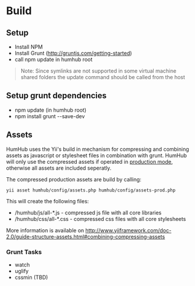 Build
========

## Setup
 - Install NPM
 - Install Grunt (http://gruntjs.com/getting-started)
 - call npm update in humhub root

> Note: Since symlinks are not supported in some virtual machine shared folders the update command should be called from the host

## Setup grunt dependencies
 - npm update (in humhub root)
 - npm install grunt --save-dev

## Assets

HumHub uses the Yii's build in mechanism for compressing and combining assets as javascript or stylesheet files in combination with grunt.
HumHub will only use the compressed assets if operated in [production mode](admin-installation.md#disable-errors-debugging), otherwise
all assets are included seperatly.

The compressed production assets are build by calling:

```
yii asset humhub/config/assets.php humhub/config/assets-prod.php
```

This will create the following files:

 - /humhub/js/all-*.js - compressed js file with all core libraries
 - /humhub/css/all-*.css - compressed css files with all core stylesheets

More information is available on http://www.yiiframework.com/doc-2.0/guide-structure-assets.html#combining-compressing-assets

### Grunt Tasks
 - watch
 - uglify
 - cssmin
(TBD)
